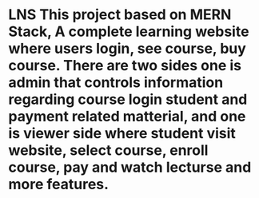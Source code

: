 # LNS This project based on MERN Stack, A complete learning website where users login, see course, buy course. There are two sides one is admin that controls information regarding course login student and payment related matterial, and one is viewer side where student visit website, select course, enroll course, pay and watch lecturse and more features. 
